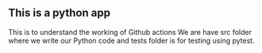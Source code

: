 ## This is a python app

This is to understand the working of Github actions
We are have src folder where we write our Python code and tests folder is for testing using pytest.